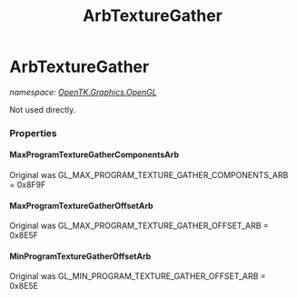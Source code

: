﻿---
title: ArbTextureGather
---

# ArbTextureGather
_namespace: [OpenTK.Graphics.OpenGL](N-OpenTK.Graphics.OpenGL.html)_

Not used directly.



### Properties

#### MaxProgramTextureGatherComponentsArb
Original was GL_MAX_PROGRAM_TEXTURE_GATHER_COMPONENTS_ARB = 0x8F9F
#### MaxProgramTextureGatherOffsetArb
Original was GL_MAX_PROGRAM_TEXTURE_GATHER_OFFSET_ARB = 0x8E5F
#### MinProgramTextureGatherOffsetArb
Original was GL_MIN_PROGRAM_TEXTURE_GATHER_OFFSET_ARB = 0x8E5E

